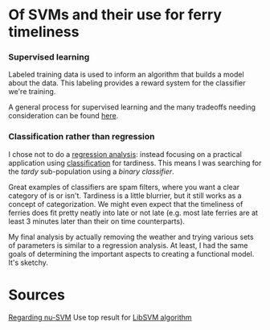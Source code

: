 # Of SVMs and their use for ferry timeliness

### Supervised learning
Labeled training data is used to inform an algorithm
that builds a model about the data. This labeling 
provides a reward system for the classifier we're 
training.

A general process for supervised learning and the
many tradeoffs needing consideration can be found
[here](https://en.wikipedia.org/wiki/Supervised_learning).

### Classification rather than regression
I chose not to do a [regression analysis](https://en.wikipedia.org/wiki/Regression_analysis): 
instead focusing on a practical application using [classification](https://en.wikipedia.org/wiki/Statistical_classification)
for tardiness. This means I was searching for the _tardy_ sub-population 
using a _binary classifier_.  

Great examples of classifiers are spam filters, where you want
a clear category of is or isn't.  Tardiness is a little blurrier,
but it still works as a concept of categorization.  We might even 
expect that the timeliness of ferries does fit pretty neatly 
into late or not late (e.g. most late ferries are at least 3 
minutes later than their on time counterparts).

My final analysis by actually removing the weather and trying 
various sets of parameters is similar to a regression analysis.
At least, I had the same goals of determining the important 
aspects to creating a functional model.  It's sketchy.









# Sources
[Regarding nu-SVM](http://scholar.google.com/citations?view_op=view_citation&hl=en&user=Tb0ZrYwAAAAJ&citation_for_view=Tb0ZrYwAAAAJ:d1gkVwhDpl0C)
Use top result for [LibSVM algorithm](http://scholar.google.com/scholar?hl=en&q=R.-E.+Fan%2C+P.-H.+Chen%2C+and+C.-J.+Lin.+Working+set+selection+using+second+order+information+for+training+SVM.&btnG=&as_sdt=1%2C48&as_sdtp=)
